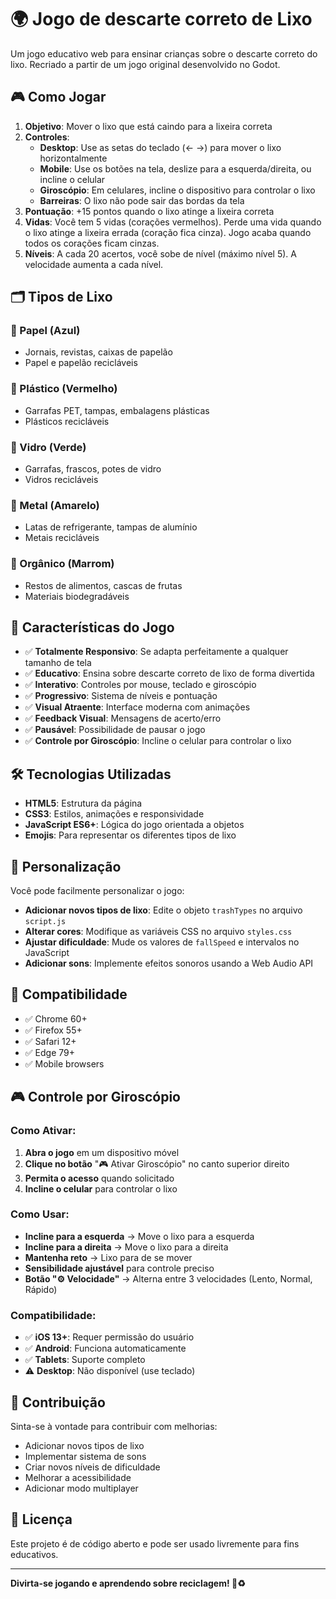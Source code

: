 # 🌍 Jogo de descarte correto de Lixo

Um jogo educativo web para ensinar crianças sobre o descarte correto do lixo. Recriado a partir de um jogo original desenvolvido no Godot.

## 🎮 Como Jogar

1. **Objetivo**: Mover o lixo que está caindo para a lixeira correta
2. **Controles**:
   - **Desktop**: Use as setas do teclado (← →) para mover o lixo horizontalmente
   - **Mobile**: Use os botões na tela, deslize para a esquerda/direita, ou incline o celular
   - **Giroscópio**: Em celulares, incline o dispositivo para controlar o lixo
   - **Barreiras**: O lixo não pode sair das bordas da tela
3. **Pontuação**: +15 pontos quando o lixo atinge a lixeira correta
4. **Vidas**: Você tem 5 vidas (corações vermelhos). Perde uma vida quando o lixo atinge a lixeira errada (coração fica cinza). Jogo acaba quando todos os corações ficam cinzas.
5. **Níveis**: A cada 20 acertos, você sobe de nível (máximo nível 5). A velocidade aumenta a cada nível.

## 🗂️ Tipos de Lixo

### 📄 Papel (Azul)
- Jornais, revistas, caixas de papelão
- Papel e papelão recicláveis

### 🥤 Plástico (Vermelho)
- Garrafas PET, tampas, embalagens plásticas
- Plásticos recicláveis

### 🍾 Vidro (Verde)
- Garrafas, frascos, potes de vidro
- Vidros recicláveis

### 🥫 Metal (Amarelo)
- Latas de refrigerante, tampas de alumínio
- Metais recicláveis

### 🍎 Orgânico (Marrom)
- Restos de alimentos, cascas de frutas
- Materiais biodegradáveis

## 🎯 Características do Jogo

- ✅ **Totalmente Responsivo**: Se adapta perfeitamente a qualquer tamanho de tela
- ✅ **Educativo**: Ensina sobre descarte correto de lixo de forma divertida
- ✅ **Interativo**: Controles por mouse, teclado e giroscópio
- ✅ **Progressivo**: Sistema de níveis e pontuação
- ✅ **Visual Atraente**: Interface moderna com animações
- ✅ **Feedback Visual**: Mensagens de acerto/erro
- ✅ **Pausável**: Possibilidade de pausar o jogo
- ✅ **Controle por Giroscópio**: Incline o celular para controlar o lixo

## 🛠️ Tecnologias Utilizadas

- **HTML5**: Estrutura da página
- **CSS3**: Estilos, animações e responsividade
- **JavaScript ES6+**: Lógica do jogo orientada a objetos
- **Emojis**: Para representar os diferentes tipos de lixo

## 🎨 Personalização

Você pode facilmente personalizar o jogo:

- **Adicionar novos tipos de lixo**: Edite o objeto `trashTypes` no arquivo `script.js`
- **Alterar cores**: Modifique as variáveis CSS no arquivo `styles.css`
- **Ajustar dificuldade**: Mude os valores de `fallSpeed` e intervalos no JavaScript
- **Adicionar sons**: Implemente efeitos sonoros usando a Web Audio API

## 📱 Compatibilidade

- ✅ Chrome 60+
- ✅ Firefox 55+
- ✅ Safari 12+
- ✅ Edge 79+
- ✅ Mobile browsers

## 🎮 Controle por Giroscópio

### Como Ativar:
1. **Abra o jogo** em um dispositivo móvel
2. **Clique no botão** "🎮 Ativar Giroscópio" no canto superior direito
3. **Permita o acesso** quando solicitado
4. **Incline o celular** para controlar o lixo

### Como Usar:
- **Incline para a esquerda** → Move o lixo para a esquerda
- **Incline para a direita** → Move o lixo para a direita
- **Mantenha reto** → Lixo para de se mover
- **Sensibilidade ajustável** para controle preciso
- **Botão "⚙️ Velocidade"** → Alterna entre 3 velocidades (Lento, Normal, Rápido)

### Compatibilidade:
- ✅ **iOS 13+**: Requer permissão do usuário
- ✅ **Android**: Funciona automaticamente
- ✅ **Tablets**: Suporte completo
- ⚠️ **Desktop**: Não disponível (use teclado)

## 🤝 Contribuição

Sinta-se à vontade para contribuir com melhorias:
- Adicionar novos tipos de lixo
- Implementar sistema de sons
- Criar novos níveis de dificuldade
- Melhorar a acessibilidade
- Adicionar modo multiplayer

## 📄 Licença

Este projeto é de código aberto e pode ser usado livremente para fins educativos.

---

**Divirta-se jogando e aprendendo sobre reciclagem! 🌱♻️** 
